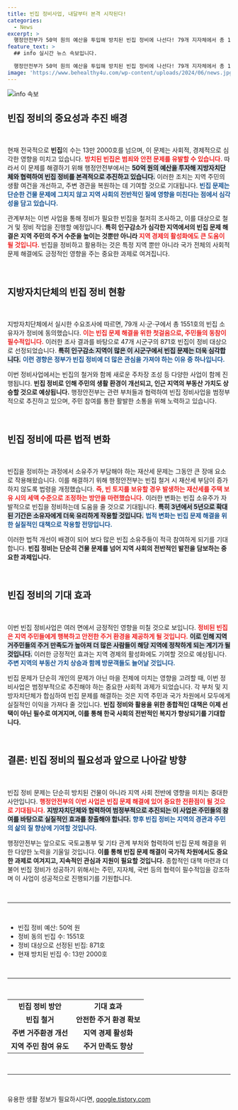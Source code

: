 ```yaml
---
title: 빈집 정비사업, 내달부터 본격 시작된다!
categories:
  - News
excerpt: >
  행정안전부가 50억 원의 예산을 투입해 방치된 빈집 정비에 나선다! 79개 지자체에서 총 1551호가 정비에 동의하며, 범죄 예방과 지역 활성화를 기대할 수 있게 되었다. 빈집 문제 해결의 첫 걸음을 함께 하세요!
feature_text: >
  ## info 실시간 뉴스 속보입니다.

  행정안전부가 50억 원의 예산을 투입해 방치된 빈집 정비에 나선다! 79개 지자체에서 총 1551호가 정비에 동의하며, 범죄 예방과 지역 활성화를 기대할 수 있게 되었다. 빈집 문제 해결의 첫 걸음을 함께 하세요!
image: 'https://www.behealthy4u.com/wp-content/uploads/2024/06/news.jpg'
---
```


<p><img src="https://www.behealthy4u.com/wp-content/uploads/2024/06/news.jpg" alt="info 속보" /></p>

<h2 data-ke-size="size26">빈집 정비의 중요성과 추진 배경</h2>

<p data-ke-size="size16">&nbsp;</p>

<p>현재 전국적으로 <b>빈집</b>의 수는 13만 2000호를 넘으며, 이 문제는 사회적, 경제적으로 심각한 영향을 미치고 있습니다. <b><span style="color: #ee2323;">방치된 빈집은 범죄와 안전 문제를 유발할 수 있습니다.</span></b> 따라서 이 문제를 해결하기 위해 행정안전부에서는 <b><span style="background-color: #21538527;">50억 원의 예산을 투자해 지방자치단체와 협력하여 빈집 정비를 본격적으로 추진하고 있습니다.</span></b> 이러한 조치는 지역 주민의 생활 여건을 개선하고, 주변 경관을 복원하는 데 기여할 것으로 기대됩니다. <b><span style="color: #1a5490;">빈집 문제는 단순한 건물 문제에 그치지 않고 지역 사회의 전반적인 질에 영향을 미친다는 점에서 심각성을 담고 있습니다.</span></b></p>

<p>관계부처는 이번 사업을 통해 정비가 필요한 빈집을 철저히 조사하고, 이를 대상으로 철거 및 정비 작업을 진행할 예정입니다. <b>특히 인구감소가 심각한 지역에서의 빈집 문제 해결은 지역 주민의 주거 수준을 높이는 것뿐만 아니라 <span style="color: #ee2323;">지역 경제의 활성화에도 큰 도움이 될 것입니다.</span></b> 빈집을 정비하고 활용하는 것은 특정 지역 뿐만 아니라 국가 전체의 사회적 문제 해결에도 긍정적인 영향을 주는 중요한 과제로 여겨집니다.</p>

<p data-ke-size="size16">&nbsp;</p>

<h2 data-ke-size="size26">지방자치단체의 빈집 정비 현황</h2>

<p data-ke-size="size16">&nbsp;</p>

<p>지방자치단체에서 실시한 수요조사에 따르면, 79개 시·군·구에서 총 1551호의 빈집 소유자가 정비에 동의했습니다. <b><span style="color: #ee2323;">이는 빈집 문제 해결을 위한 첫걸음으로, 주민들의 동참이 필수적입니다.</span></b> 이러한 조사 결과를 바탕으로 47개 시군구의 871호 빈집이 정비 대상으로 선정되었습니다. <b><span style="background-color: #21538527;">특히 인구감소 지역이 많은 이 시군구에서 빈집 문제는 더욱 심각합니다.</span></b> <b><span style="color: #1a5490;">이런 경향은 정부가 빈집 정비에 더 많은 관심을 가져야 하는 이유 중 하나입니다.</span></b></p>

<p>이번 정비사업에서는 빈집의 철거와 함께 새로운 주차장 조성 등 다양한 사업이 함께 진행됩니다. <b>빈집 정비로 인해 주민의 생활 환경이 개선되고, 인근 지역의 부동산 가치도 상승할 것으로 예상됩니다.</b> 행정안전부는 관련 부처들과 협력하여 빈집 정비사업을 범정부적으로 추진하고 있으며, 주민 참여를 통한 활발한 소통을 위해 노력하고 있습니다.</p>

<p data-ke-size="size16">&nbsp;</p>

<h2 data-ke-size="size26">빈집 정비에 따른 법적 변화</h2>

<p data-ke-size="size16">&nbsp;</p>

<p>빈집을 정비하는 과정에서 소유주가 부담해야 하는 재산세 문제는 그동안 큰 장애 요소로 작용해왔습니다. 이를 해결하기 위해 행정안전부는 빈집 철거 시 재산세 부담이 증가하지 않도록 법령을 개정했습니다. <b><span style="color: #ee2323;">즉, 빈 토지를 보유할 경우 발생하는 재산세를 주택 보유 시의 세액 수준으로 조정하는 방안을 마련했습니다.</span></b> 이러한 변화는 빈집 소유주가 자발적으로 빈집을 정비하는데 도움을 줄 것으로 기대됩니다. <b><span style="background-color: #21538527;">특히 3년에서 5년으로 확대된 기간은 소유자에게 더욱 유리하게 작용할 것입니다.</span></b> <b><span style="color: #1a5490;">법적 변화는 빈집 문제 해결을 위한 실질적인 대책으로 작용할 전망입니다.</span></b></p>

<p>이러한 법적 개선이 배경이 되어 보다 많은 빈집 소유주들이 적극 참여하게 되기를 기대합니다. <b>빈집 정비는 단순히 건물 문제를 넘어 지역 사회의 전반적인 발전을 담보하는 중요한 과제입니다.</b></p>

<p data-ke-size="size16">&nbsp;</p>

<h2 data-ke-size="size26">빈집 정비의 기대 효과</h2>

<p data-ke-size="size16">&nbsp;</p>

<p>이번 빈집 정비사업은 여러 면에서 긍정적인 영향을 미칠 것으로 보입니다. <b><span style="color: #ee2323;">정비된 빈집은 지역 주민들에게 행복하고 안전한 주거 환경을 제공하게 될 것입니다.</span></b> <b><span style="background-color: #21538527;">이로 인해 지역 거주민들의 주거 만족도가 높아져 더 많은 사람들이 해당 지역에 정착하게 되는 계기가 될 것입니다.</span></b> 이러한 긍정적인 효과는 지역 경제의 활성화에도 기여할 것으로 예상됩니다. <b><span style="color: #1a5490;">주변 지역의 부동산 가치 상승과 함께 방문객들도 늘어날 것입니다.</span></b></p>

<p>빈집 문제가 단순히 개인의 문제가 아닌 마을 전체에 미치는 영향을 고려할 때, 이번 정비사업은 범정부적으로 추진해야 하는 중요한 사회적 과제가 되었습니다. 각 부처 및 지방자치단체가 합심하여 빈집 문제를 해결하는 것은 지역 주민과 국가 차원에서 모두에게 실질적인 이익을 가져다 줄 것입니다. <b>빈집 정비와 활용을 위한 종합적인 대책은 이제 선택이 아닌 필수로 여겨지며, 이를 통해 한국 사회의 전반적인 복지가 향상되기를 기대합니다.</b></p>

<p data-ke-size="size16">&nbsp;</p>

<h2 data-ke-size="size26">결론: 빈집 정비의 필요성과 앞으로 나아갈 방향</h2>

<p data-ke-size="size16">&nbsp;</p>

<p>빈집 정비 문제는 단순히 방치된 건물이 아니라 지역 사회 전반에 영향을 미치는 중대한 사안입니다. <b><span style="color: #ee2323;">행정안전부의 이번 사업은 빈집 문제 해결에 있어 중요한 전환점이 될 것으로 기대됩니다.</span></b> <b><span style="background-color: #21538527;">지방자치단체와 협력하여 범정부적으로 추진되는 이 사업은 주민들의 참여를 바탕으로 실질적인 효과를 창출해야 합니다.</span></b> <b><span style="color: #1a5490;">향후 빈집 정비는 지역의 경관과 주민의 삶의 질 향상에 기여할 것입니다.</span></b></p>

<p>행정안전부는 앞으로도 국토교통부 및 기타 관계 부처와 협력하여 빈집 문제 해결을 위한 다양한 노력을 기울일 것입니다. <b>이를 통해 빈집 문제 해결이 국가적 차원에서도 중요한 과제로 여겨지고, 지속적인 관심과 지원이 필요할 것입니다.</b> 종합적인 대책 마련과 더불어 빈집 정비가 성공하기 위해서는 주민, 지자체, 국번 등의 협력이 필수적임을 강조하며 이 사업이 성공적으로 진행되기를 기원합니다.</p>

<p data-ke-size="size16">&nbsp;</p>

<hr>

<p data-ke-size="size16">&nbsp;</p>

<ul>
    <li>빈집 정비 예산: 50억 원</li>
    <li>정비 동의 빈집 수: 1551호</li>
    <li>정비 대상으로 선정된 빈집: 871호</li>
    <li>현재 방치된 빈집 수: 13만 2000호</li>
</ul>

<p data-ke-size="size16">&nbsp;</p>

<hr>

<p data-ke-size="size16">&nbsp;</p>

<table style="width: 100%; border-collapse: collapse;">
    <tr>
        <td style="text-align: center; height: 17px;"><b>빈집 정비 방안</b></td>
        <td style="text-align: center; height: 17px;"><b>기대 효과</b></td>
    </tr>
    <tr>
        <td style="text-align: center; height: 17px;"><b>빈집 철거</b></td>
        <td style="text-align: center; height: 17px;"><b>안전한 주거 환경 확보</b></td>
    </tr>
    <tr>
        <td style="text-align: center; height: 17px;"><b>주변 거주환경 개선</b></td>
        <td style="text-align: center; height: 17px;"><b>지역 경제 활성화</b></td>
    </tr>
    <tr>
        <td style="text-align: center; height: 17px;"><b>지역 주민 참여 유도</b></td>
        <td style="text-align: center; height: 17px;"><b>주거 만족도 향상</b></td>
    </tr>
</table>

<p data-ke-size="size16">&nbsp;</p>

<hr>

<p data-ke-size="size16">&nbsp;</p>
유용한 생활 정보가 필요하시다면, <a href="https://qoogle.tistory.com" rel="dofollow">qoogle.tistory.com</a>


